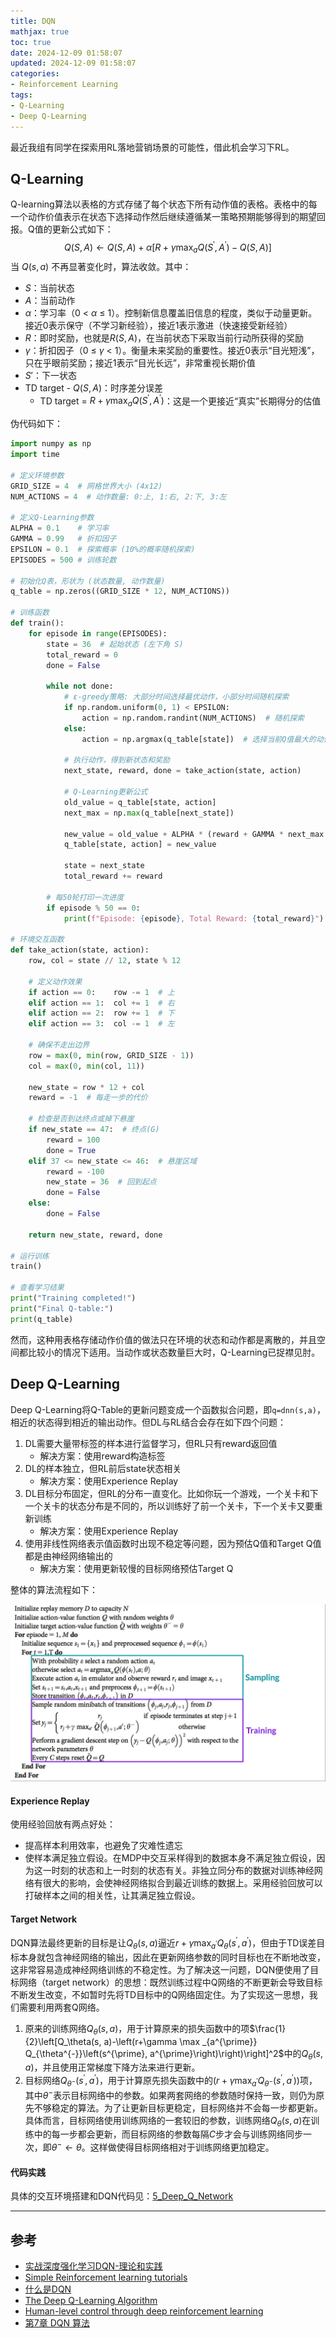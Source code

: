 ```yaml
---
title: DQN
mathjax: true
toc: true
date: 2024-12-09 01:58:07
updated: 2024-12-09 01:58:07
categories:
- Reinforcement Learning
tags:
- Q-Learning
- Deep Q-Learning
---
```

最近我组有同学在探索用RL落地营销场景的可能性，借此机会学习下RL。

<!--more-->

## Q-Learning
Q-learning算法以表格的方式存储了每个状态下所有动作值的表格。表格中的每一个动作价值表示在状态下选择动作然后继续遵循某一策略预期能够得到的期望回报。Q值的更新公式如下：
$$
Q(S, A) \leftarrow Q(S, A)+\alpha\left[R+\gamma \max _a Q\left(S^{\prime}, A^{\prime}\right)-Q(S, A)\right]
$$
当 $Q(s,a)$ 不再显著变化时，算法收敛。其中：
- $S$：当前状态
- $A$：当前动作
- $\alpha$：学习率​​（0 < $\alpha$ ≤ 1）。控制新信息覆盖旧信息的程度，类似于动量更新。接近0表示保守（不学习新经验），接近1表示激进（快速接受新经验）
- $R$：即时奖励，也就是$R(S,A)$，在当前状态下采取当前行动所获得的奖励
- $\gamma$：​​折扣因子​​（0 ≤ $\gamma$ < 1）。衡量未来奖励的重要性。接近0表示“目光短浅”，只在乎眼前奖励；接近1表示“目光长远”，非常重视长期价值
- $S'$：下一状态
- TD target - $Q(S,A)$：时序差分误差
   - TD target = $R+\gamma \max _a Q\left(S^{\prime}, A^{\prime}\right)$：这是一个更接近“真实”长期得分的估值

伪代码如下：
```python
import numpy as np
import time

# 定义环境参数
GRID_SIZE = 4  # 网格世界大小 (4x12)
NUM_ACTIONS = 4  # 动作数量: 0:上, 1:右, 2:下, 3:左

# 定义Q-Learning参数
ALPHA = 0.1    # 学习率
GAMMA = 0.99   # 折扣因子
EPSILON = 0.1  # 探索概率 (10%的概率随机探索)
EPISODES = 500 # 训练轮数

# 初始化Q表，形状为 (状态数量, 动作数量)
q_table = np.zeros((GRID_SIZE * 12, NUM_ACTIONS))

# 训练函数
def train():
    for episode in range(EPISODES):
        state = 36  # 起始状态 (左下角 S)
        total_reward = 0
        done = False

        while not done:
            # ε-greedy策略: 大部分时间选择最优动作，小部分时间随机探索
            if np.random.uniform(0, 1) < EPSILON:
                action = np.random.randint(NUM_ACTIONS)  # 随机探索
            else:
                action = np.argmax(q_table[state])  # 选择当前Q值最大的动作，从而计算出当前的奖励

            # 执行动作，得到新状态和奖励
            next_state, reward, done = take_action(state, action)
            
            # Q-Learning更新公式
            old_value = q_table[state, action]
            next_max = np.max(q_table[next_state])
            
            new_value = old_value + ALPHA * (reward + GAMMA * next_max - old_value)
            q_table[state, action] = new_value

            state = next_state
            total_reward += reward

        # 每50轮打印一次进度
        if episode % 50 == 0:
            print(f"Episode: {episode}, Total Reward: {total_reward}")

# 环境交互函数
def take_action(state, action):
    row, col = state // 12, state % 12
    
    # 定义动作效果
    if action == 0:    row -= 1  # 上
    elif action == 1:  col += 1  # 右
    elif action == 2:  row += 1  # 下
    elif action == 3:  col -= 1  # 左

    # 确保不走出边界
    row = max(0, min(row, GRID_SIZE - 1))
    col = max(0, min(col, 11))
    
    new_state = row * 12 + col
    reward = -1  # 每走一步的代价
    
    # 检查是否到达终点或掉下悬崖
    if new_state == 47:  # 终点(G)
        reward = 100
        done = True
    elif 37 <= new_state <= 46:  # 悬崖区域
        reward = -100
        new_state = 36  # 回到起点
        done = False
    else:
        done = False
        
    return new_state, reward, done

# 运行训练
train()

# 查看学习结果
print("Training completed!")
print("Final Q-table:")
print(q_table)
```

然而，这种用表格存储动作价值的做法只在环境的状态和动作都是离散的，并且空间都比较小的情况下适用。当动作或状态数量巨大时，Q-Learning已捉襟见肘。


## Deep Q-Learning
Deep Q-Learning将Q-Table的更新问题变成一个函数拟合问题，即`q=dnn(s,a)`，相近的状态得到相近的输出动作。但DL与RL结合会存在如下四个问题：
1. DL需要大量带标签的样本进行监督学习，但RL只有reward返回值
   - 解决方案：使用reward构造标签
2. DL的样本独立，但RL前后state状态相关
   - 解决方案：使用Experience Replay
3. DL目标分布固定，但RL的分布一直变化。比如你玩一个游戏，一个关卡和下一个关卡的状态分布是不同的，所以训练好了前一个关卡，下一个关卡又要重新训练
   - 解决方案：使用Experience Replay
4. 使用非线性网络表示值函数时出现不稳定等问题，因为预估Q值和Target Q值都是由神经网络输出的
   - 解决方案：使用更新较慢的目标网络预估Target Q

整体的算法流程如下：

![DQN](https://github.com/TransformersWsz/picx-images-hosting/raw/master/dqn.175fokezb5.webp)

#### Experience Replay
使用经验回放有两点好处：
- 提高样本利用效率，也避免了灾难性遗忘
- 使样本满足独立假设。在MDP中交互采样得到的数据本身不满足独立假设，因为这一时刻的状态和上一时刻的状态有关。非独立同分布的数据对训练神经网络有很大的影响，会使神经网络拟合到最近训练的数据上。采用经验回放可以打破样本之间的相关性，让其满足独立假设。

#### Target Network
DQN算法最终更新的目标是让$Q_\theta(s,a)$逼近$r+\gamma \max _{a^{\prime}} Q_\theta\left(s^{\prime}, a^{\prime}\right)$，但由于TD误差目标本身就包含神经网络的输出，因此在更新网络参数的同时目标也在不断地改变，这非常容易造成神经网络训练的不稳定性。为了解决这一问题，DQN便使用了目标网络（target network）的思想：既然训练过程中Q网络的不断更新会导致目标不断发生改变，不如暂时先将TD目标中的Q网络固定住。为了实现这一思想，我们需要利用两套Q网络。

1. 原来的训练网络$Q_\theta(s,a)$，用于计算原来的损失函数中的项$\frac{1}{2}\left[Q_\theta(s, a)-\left(r+\gamma \max _{a^{\prime}} Q_{\theta^{-}}\left(s^{\prime}, a^{\prime}\right)\right)\right]^2$中的$Q_\theta(s,a)$，并且使用正常梯度下降方法来进行更新。
2. 目标网络$Q_{\theta^{-}}\left(s^{\prime}, a^{\prime}\right)$，用于计算原先损失函数中的$(r+\gamma \max _{a^{\prime}} Q_{\theta^{-}}\left(s^{\prime}, a^{\prime}\right))$项，其中$\theta^{-}$表示目标网络中的参数。如果两套网络的参数随时保持一致，则仍为原先不够稳定的算法。为了让更新目标更稳定，目标网络并不会每一步都更新。具体而言，目标网络使用训练网络的一套较旧的参数，训练网络$Q_\theta(s,a)$在训练中的每一步都会更新，而目标网络的参数每隔$C$步才会与训练网络同步一次，即$\theta^{-} \leftarrow \theta$。这样做使得目标网络相对于训练网络更加稳定。

#### 代码实践
具体的交互环境搭建和DQN代码见：[5_Deep_Q_Network](https://github.com/MorvanZhou/Reinforcement-learning-with-tensorflow/blob/master/contents/5_Deep_Q_Network/RL_brain.py)

___

## 参考
- [实战深度强化学习DQN-理论和实践](https://cloud.tencent.com/developer/article/1092239)
- [Simple Reinforcement learning tutorials](https://github.com/MorvanZhou/Reinforcement-learning-with-tensorflow)
- [什么是DQN](https://mofanpy.com/tutorials/machine-learning/reinforcement-learning/intro-DQN)
- [The Deep Q-Learning Algorithm](https://huggingface.co/learn/deep-rl-course/unit3/deep-q-algorithm)
- [Human-level control through deep reinforcement learning](https://storage.googleapis.com/deepmind-media/dqn/DQNNaturePaper.pdf)
- [第7章 DQN 算法](https://hrl.boyuai.com/chapter/2/dqn%E7%AE%97%E6%B3%95)